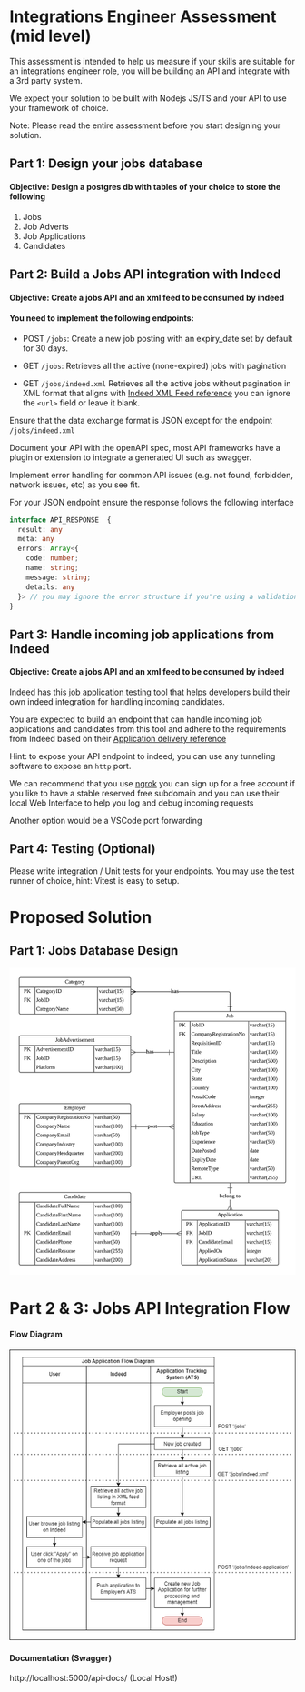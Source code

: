 # Integrations Engineer Assessment (mid level)

This assessment is intended to help us measure if your skills are suitable for an integrations engineer role, you will be building an API and integrate with a 3rd party system.

We expect your solution to be built with Nodejs JS/TS and your API to use your framework of choice. 

Note: Please read the entire assessment before you start designing your solution.


## Part 1: Design your jobs database
#### Objective: Design a postgres db with tables of your choice to store the following

1. Jobs
2. Job Adverts
2. Job Applications
3. Candidates


## Part 2: Build a Jobs API integration with Indeed
####  Objective: Create a jobs API and an xml feed to be consumed by indeed

#### You need to implement the following endpoints:
- POST `/jobs`: Create a new job posting with an expiry_date set by default for 30 days.

- GET `/jobs`: Retrieves all the active (none-expired) jobs with pagination

- GET `/jobs/indeed.xml` Retrieves all the active jobs without pagination in XML format that aligns with [Indeed XML Feed reference](https://docs.indeed.com/indeed-apply/xml-feed) you can ignore the `<url>` field or leave it blank. 

Ensure that the data exchange format is JSON except for the endpoint `/jobs/indeed.xml`

Document your API with the openAPI spec, most API frameworks have a plugin or extension to integrate a generated UI such as swagger.

Implement error handling for common API issues (e.g. not found, forbidden, network issues, etc) as you see fit.

For your JSON endpoint ensure the response follows the following interface

```ts
interface API_RESPONSE  {
  result: any
  meta: any
  errors: Array<{
    code: number;
    name: string;
    message: string;
    details: any
  }> // you may ignore the error structure if you're using a validation library like typbox, zod, joi, etc but if you manage to transform the default validation errors that would be a plus ;) 
}
```


## Part 3: Handle incoming job applications from Indeed
####  Objective: Create a jobs API and an xml feed to be consumed by indeed

Indeed has this [job application testing tool](https://integration.apply.indeed.com/xml-configuration-test) that helps developers build their own indeed integration for handling incoming candidates.

You are expected to build an endpoint that can handle incoming job applications and candidates from this tool and adhere to the requirements from Indeed based on their [Application delivery reference](https://docs.indeed.com/indeed-apply/application-delivery)

Hint: to expose your API endpoint to indeed, you can use any tunneling software to expose an `http` port.

We can recommend that you use [ngrok](https://ngrok.com/) you can sign up for a free account if you like to have a stable reserved free subdomain and you can use their local Web Interface to help you log and debug incoming requests

Another option would be a VSCode port forwarding


## Part 4: Testing (Optional)
Please write integration / Unit tests for your endpoints.
You may use the test runner of choice, hint: Vitest is easy to setup.


# Proposed Solution
## Part 1: Jobs Database Design
![alt text](https://github.com/wengkeatlooi6/jobs/blob/main/ERD.png?raw=true)

# Part 2 & 3: Jobs API Integration Flow
#### Flow Diagram
![alt text](https://github.com/wengkeatlooi6/jobs/blob/main/FlowDiagram.png?raw=true)

#### Documentation (Swagger)
http://localhost:5000/api-docs/ (Local Host!)